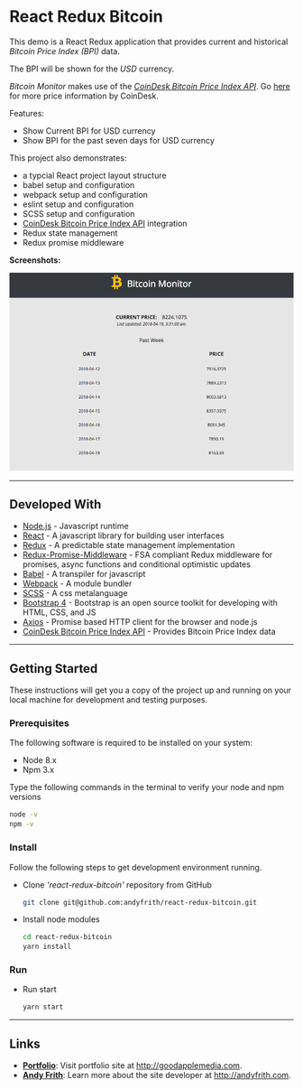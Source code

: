 # React Redux Bitcoin

This demo is a React Redux application that provides current and historical _Bitcoin Price Index (BPI)_ data.

The BPI will be shown for the _USD_ currency.

_Bitcoin Monitor_ makes use of the _[CoinDesk Bitcoin Price Index API]_. Go [here](https://www.coindesk.com/price/) for more price information by CoinDesk.

Features:

* Show Current BPI for USD currency
* Show BPI for the past seven days for USD currency

This project also demonstrates:

* a typcial React project layout structure
* babel setup and configuration
* webpack setup and configuration
* eslint setup and configuration
* SCSS setup and configuration
* [CoinDesk Bitcoin Price Index API] integration
* Redux state management
* Redux promise middleware

**Screenshots:**

![](https://github.com/andyfrith/react-bitcoin-monitor/blob/master/public/img/ReactBitcoinMonitor.png)

---

## Developed With

* [Node.js](https://nodejs.org/en/) - Javascript runtime
* [React](https://reactjs.org/) - A javascript library for building user interfaces
* [Redux](https://redux.js.org/) - A predictable state management implementation
* [Redux-Promise-Middleware](https://github.com/pburtchaell/redux-promise-middleware) - FSA compliant Redux middleware for promises, async functions and conditional optimistic updates
* [Babel](https://babeljs.io/) - A transpiler for javascript
* [Webpack](https://webpack.js.org/) - A module bundler
* [SCSS](http://sass-lang.com/) - A css metalanguage
* [Bootstrap 4](https://getbootstrap.com/) - Bootstrap is an open source toolkit for developing with HTML, CSS, and JS
* [Axios](https://github.com/axios/axios) - Promise based HTTP client for the browser and node.js
* [CoinDesk Bitcoin Price Index API] - Provides Bitcoin Price Index data

---

## Getting Started

These instructions will get you a copy of the project up and running on your local machine for development and testing purposes.

### Prerequisites

The following software is required to be installed on your system:

* Node 8.x
* Npm 3.x

Type the following commands in the terminal to verify your node and npm versions

```bash
node -v
npm -v
```

### Install

Follow the following steps to get development environment running.

* Clone _'react-redux-bitcoin'_ repository from GitHub

  ```bash
  git clone git@github.com:andyfrith/react-redux-bitcoin.git
  ```

* Install node modules

  ```bash
  cd react-redux-bitcoin
  yarn install
  ```

### Run

* Run start

  ```bash
  yarn start
  ```

---

## Links

* [**Portfolio**](http://goodapplemedia.com): Visit portfolio site at http://goodapplemedia.com.
* [**Andy Frith**](http://andyfrith.com): Learn more about the site developer at http://andyfrith.com.

[coindesk bitcoin price index api]: https://www.coindesk.com/api/
